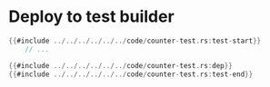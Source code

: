 # Deploy to test builder

```rust
{{#include ../../../../../../code/counter-test.rs:test-start}}
    // ...

{{#include ../../../../../../code/counter-test.rs:dep}}
{{#include ../../../../../../code/counter-test.rs:test-end}}
```